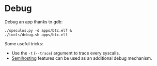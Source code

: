 # Debug

Debug an app thanks to gdb:

```console
./speculos.py -d apps/btc.elf &
./tools/debug.sh apps/btc.elf
```

Some useful tricks:

- Use the `-t` (`--trace`) argument to trace every syscalls.
- [Semihosting](semihosting.md) features can be used as an additional debug mechanism.
